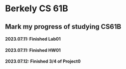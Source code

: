 # Berkely CS 61B
## Mark my progress of studying CS61B
#### 2023.07.11: Finished Lab01
#### 2023.07.11: Finished HW01
#### 2023.07.12: Finished 3/4 of Project0